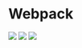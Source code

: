# Webpack

![](https://img.shields.io/github/languages/count/Alekanteri/webpack-config)
![](https://img.shields.io/github/languages/top/Alekanteri/webpack-config)
![](https://img.shields.io/github/followers/Alekanteri?style=social)